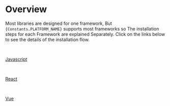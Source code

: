 # Overview

Most libraries are designed for one framework, But `{Constants.PLATFORM_NAME}` supports most frameworks so The installation steps for each Framework are explained Separately. Click on the links below to see the details of the installation flow.

<br/>

[Javascript](/installation/javascript)

<br/>

[React](/installation/react)

<br/>

[Vue](/installation/vue)
